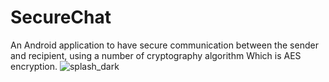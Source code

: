 # SecureChat
An Android application to have secure communication between the sender and recipient, using a number of cryptography algorithm Which is AES encryption. 
![splash_dark](https://user-images.githubusercontent.com/77793801/137120303-d2704160-ec42-49d2-b280-eeff34e8ed6a.jpg)

